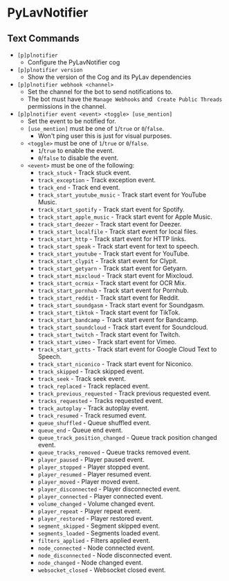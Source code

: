 # PyLavNotifier

## Text Commands

- `[p]plnotifier`
  - Configure the PyLavNotifier cog
- `[p]plnotifier version`
  - Show the version of the Cog and its PyLav dependencies
- `[p]plnotifier webhook <channel>`
  - Set the channel for the bot to send notifications to.
  - The bot must have the `Manage Webhooks`  and ` Create Public Threads` permissions in the channel.
- `[p]plnotifier event <event> <toggle> [use_mention]`
  - Set the event to be notified for.
  - `[use_mention]`  must be one of `1`/`true` or `0`/`false`.
    - Won't ping user this is just for visual purposes.
  - `<toggle>`  must be one of `1`/`true` or `0`/`false`.
    - `1`/`true` to enable the event.
    - `0`/`false` to disable the event.
  - `<event>` must be one of the following:
    - `track_stuck` - Track stuck event.
    - `track_exception` - Track exception event.
    - `track_end` - Track end event.
    - `track_start_youtube_music` - Track start event for YouTube Music.
    - `track_start_spotify` - Track start event for Spotify.
    - `track_start_apple_music` - Track start event for Apple Music.
    - `track_start_deezer` - Track start event for Deezer.
    - `track_start_localfile` - Track start event for local files.
    - `track_start_http` - Track start event for HTTP links.
    - `track_start_speak` - Track start event for text to speech.
    - `track_start_youtube` - Track start event for YouTube.
    - `track_start_clypit` - Track start event for Clypit.
    - `track_start_getyarn` - Track start event for Getyarn.
    - `track_start_mixcloud` - Track start event for Mixcloud.
    - `track_start_ocrmix` - Track start event for OCR Mix.
    - `track_start_pornhub` - Track start event for Pornhub.
    - `track_start_reddit` - Track start event for Reddit.
    - `track_start_soundgasm` - Track start event for Soundgasm.
    - `track_start_tiktok` - Track start event for TikTok.
    - `track_start_bandcamp` - Track start event for Bandcamp.
    - `track_start_soundcloud` - Track start event for Soundcloud.
    - `track_start_twitch` - Track start event for Twitch.
    - `track_start_vimeo` - Track start event for Vimeo.
    - `track_start_gctts` - Track start event for Google Cloud Text to Speech.
    - `track_start_niconico` - Track start event for Niconico.
    - `track_skipped` - Track skipped event.
    - `track_seek` - Track seek event.
    - `track_replaced` - Track replaced event.
    - `track_previous_requested` - Track previous requested event.
    - `tracks_requested` - Tracks requested event.
    - `track_autoplay` - Track autoplay event.
    - `track_resumed` - Track resumed event.
    - `queue_shuffled` - Queue shuffled event.
    - `queue_end` - Queue end event.
    - `queue_track_position_changed` - Queue track position changed event.
    - `queue_tracks_removed` - Queue tracks removed event.
    - `player_paused` - Player paused event.
    - `player_stopped` - Player stopped event.
    - `player_resumed` - Player resumed event.
    - `player_moved` - Player moved event.
    - `player_disconnected` - Player disconnected event.
    - `player_connected` - Player connected event.
    - `volume_changed` - Volume changed event.
    - `player_repeat` - Player repeat event.
    - `player_restored` - Player restored event.
    - `segment_skipped` - Segment skipped event.
    - `segments_loaded` - Segments loaded event.
    - `filters_applied` - Filters applied event.
    - `node_connected` - Node connected event.
    - `node_disconnected` - Node disconnected event.
    - `node_changed` - Node changed event.
    - `websocket_closed` - Websocket closed event.
